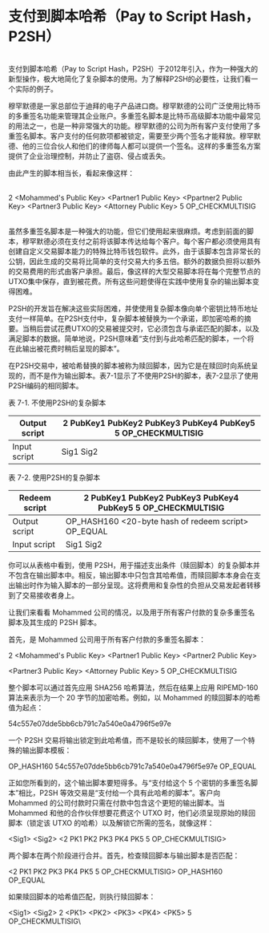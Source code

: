 # 支付到脚本哈希（Pay to Script Hash，P2SH）

\
支付到脚本哈希（Pay to Script Hash，P2SH）于2012年引入，作为一种强大的新型操作，极大地简化了复杂脚本的使用。为了解释P2SH的必要性，让我们看一个实际的例子。

穆罕默德是一家总部位于迪拜的电子产品进口商。穆罕默德的公司广泛使用比特币的多重签名功能来管理其企业账户。多重签名脚本是比特币高级脚本功能中最常见的用法之一，也是一种非常强大的功能。穆罕默德的公司为所有客户支付使用了多重签名脚本。客户支付的任何款项都被锁定，需要至少两个签名才能释放。穆罕默德、他的三位合伙人和他们的律师每人都可以提供一个签名。这样的多重签名方案提供了企业治理控制，并防止了盗窃、侵占或丢失。

由此产生的脚本相当长，看起来像这样：

\
2 \<Mohammed's Public Key>  \<Partner1 Public Key> \<Ppartner2 Public Key> \<Partner3 Public Key> \<Attorney Public Key> 5 OP\_CHECKMULTISIG

\
虽然多重签名脚本是一种强大的功能，但它们使用起来很麻烦。考虑到前面的脚本，穆罕默德必须在支付之前将该脚本传达给每个客户。每个客户都必须使用具有创建自定义交易脚本能力的特殊比特币钱包软件。此外，由于该脚本包含非常长的公钥，因此生成的交易将比简单的支付交易大约多五倍。额外的数据负担将以额外的交易费用的形式由客户承担。最后，像这样的大型交易脚本将在每个完整节点的UTXO集中保存，直到被花费。所有这些问题使得在实践中使用复杂的输出脚本变得困难。

P2SH的开发旨在解决这些实际困难，并使使用复杂脚本像向单个密钥比特币地址支付一样简单。在P2SH支付中，复杂脚本被替换为一个承诺，即加密哈希的摘要。当稍后尝试花费UTXO的交易被提交时，它必须包含与承诺匹配的脚本，以及满足脚本的数据。简单地说，P2SH意味着“支付到与此哈希匹配的脚本，一个将在此输出被花费时稍后呈现的脚本”。

在P2SH交易中，被哈希替换的脚本被称为赎回脚本，因为它是在赎回时向系统呈现的，而不是作为输出脚本。表7-1显示了不使用P2SH的脚本，表7-2显示了使用P2SH编码的相同脚本。

表 7-1. 不使用P2SH的复杂脚本

| Output script | 2 PubKey1 PubKey2 PubKey3 PubKey4 PubKey5 5 OP\_CHECKMULTISIG  |
| ------------- | -------------------------------------------------------------- |
| Input script  | Sig1 Sig2                                                      |

表 7-2. 使用P2SH的复杂脚本

| Redeem script | 2 PubKey1 PubKey2 PubKey3 PubKey4 PubKey5 5 OP\_CHECKMULTISIG |
| ------------- | ------------------------------------------------------------- |
| Output script | OP\_HASH160 <20-byte hash of redeem script> OP\_EQUAL         |
| Input script  | Sig1 Sig2                                                     |

你可以从表格中看到，使用 P2SH，用于描述支出条件（赎回脚本）的复杂脚本并不包含在输出脚本中。相反，输出脚本中只包含其哈希值，而赎回脚本本身会在支出输出时作为输入脚本的一部分呈现。这将费用和复杂性的负担从交易发起者转移到了交易接收者身上。&#x20;

让我们来看看 Mohammed 公司的情况，以及用于所有客户付款的复杂多重签名脚本及其生成的 P2SH 脚本。&#x20;

首先，是 Mohammed 公司用于所有客户付款的多重签名脚本：

2 \<Mohammed's Public Key> \<Partner1 Public Key>  \<Partner2 Public Key>&#x20;

\<Partner3 Public Key>  \<Attorney Public Key> 5 OP\_CHECKMULTISIG

整个脚本可以通过首先应用 SHA256 哈希算法，然后在结果上应用 RIPEMD-160 算法来表示为一个 20 字节的加密哈希。例如，以 Mohammed 的赎回脚本的哈希值为起点：

54c557e07dde5bb6cb791c7a540e0a4796f5e97e

一个 P2SH 交易将输出锁定到此哈希值，而不是较长的赎回脚本，使用了一个特殊的输出脚本模板：

OP\_HASH160 54c557e07dde5bb6cb791c7a540e0a4796f5e97e OP\_EQUAL

正如您所看到的，这个输出脚本要短得多。与“支付给这个 5 个密钥的多重签名脚本”相比，P2SH 等效交易是“支付给一个具有此哈希的脚本”。客户向 Mohammed 的公司付款时只需在付款中包含这个更短的输出脚本。当 Mohammed 和他的合作伙伴想要花费这个 UTXO 时，他们必须呈现原始的赎回脚本（锁定该 UTXO 的哈希）以及解锁它所需的签名，就像这样：

\<Sig1> \<Sig2> <2 PK1 PK2 PK3 PK4 PK5 5 OP\_CHECKMULTISIG>

两个脚本在两个阶段进行合并。首先，检查赎回脚本与输出脚本是否匹配：

<2 PK1 PK2 PK3 PK4 PK5 5 OP\_CHECKMULTISIG> OP\_HASH160 OP\_EQUAL

如果赎回脚本的哈希值匹配，则执行赎回脚本：

\<Sig1> \<Sig2> 2 \<PK1> \<PK2> \<PK3> \<PK4> \<PK5> 5 OP\_CHECKMULTISIG\


